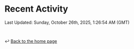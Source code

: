 # Recent Activity

<!--RECENT_ACTIVITY:start-->
<!--RECENT_ACTIVITY:end-->

<!--RECENT_ACTIVITY:last_update-->
Last Updated: Sunday, October 26th, 2025, 1:26:54 AM (GMT)
<!--RECENT_ACTIVITY:last_update_end-->

<br>

↩️ [Back to the home page](/README.md)
